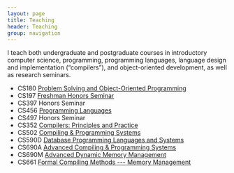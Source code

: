 ```yaml
---
layout: page
title: Teaching
header: Teaching
group: navigation
---
```


I teach both undergraduate and postgraduate courses in introductory computer
science, programming, programming languages, language design and
implementation (“compilers”), and object-oriented development, as well as
research seminars.

* CS180 [Problem Solving and Object-Oriented Programming](https://www.cs.purdue.edu/academic-programs/courses/canonical/cs180.html)
* CS197 [Freshman Honors Seminar](http://www.cs.purdue.edu/~hosking/197)
* CS397 Honors Seminar
* CS456 [Programming Languages](http://www.cs.purdue.edu/~hosking/456-142)
* CS497 Honors Seminar
* CS352 [Compilers: Principles and Practice](http://www.cs.purdue.edu/~hosking/352)
* CS502 [Compiling & Programming Systems](http://www.cs.purdue.edu/~hosking/502)
* CS590D [Database Programming Languages and Systems](http://www.cs.purdue.edu/~hosking/590D)
* CS690A [Advanced Compiling & Programming Systems](http://www.cs.purdue.edu/~hosking/690A)
* CS690M [Advanced Dynamic Memory Management](http://www.cs.purdue.edu/~hosking/690M)
* CS661 [Formal Compiling Methods --- Memory Management](http://www.cs.purdue.edu/~hosking/661-12)
